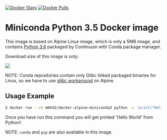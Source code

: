 [![Docker Stars](https://img.shields.io/docker/stars/mmh42/docker-alpine-miniconda3.svg?style=flat-square)](https://hub.docker.com/r/mmh42/docker-alpine-miniconda3/)
[![Docker Pulls](https://img.shields.io/docker/pulls/mmh42/docker-alpine-miniconda3.svg?style=flat-square)](https://hub.docker.com/r/mmh42/docker-alpine-miniconda3/)


Miniconda Python 3.5 Docker image
=================================

This image is based on Alpine Linux image, which is only a 5MB image, and contains
[Python 3.6](https://www.python.org/) packaged by Continuum with Conda package manager.

Download size of this image is only:

[![](https://images.microbadger.com/badges/image/mmh42/docker-alpine-miniconda3.svg)](http://microbadger.com/mmh42/docker-alpine-miniconda3 "Get your own image badge on microbadger.com")

NOTE: Conda repositories contain only Glibc linked packaged binaries for Linux,
so we have to use
[glibc workaround](https://github.com/gliderlabs/docker-alpine/issues/11) on
Alpine.


Usage Example
-------------

```bash
$ docker run --rm mmh42/docker-alpine-miniconda3 python -c 'print("Hello World")'
```

Once you have run this command you will get printed 'Hello World' from Python!

NOTE: `conda` and `pip` are also available in this image.

